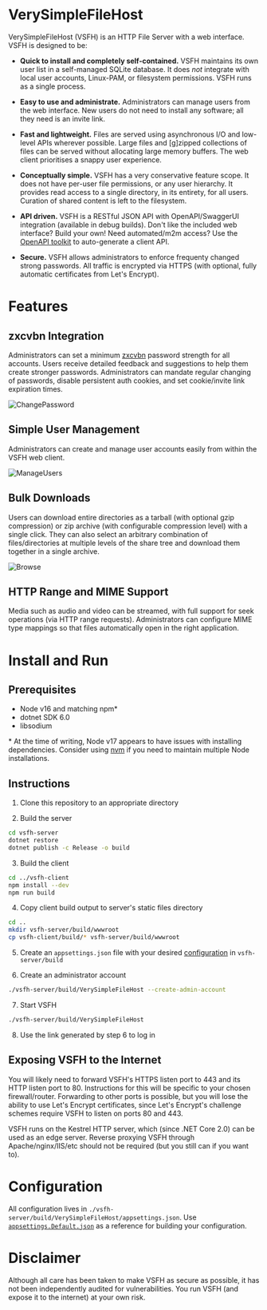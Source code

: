 # VerySimpleFileHost
VerySimpleFileHost (VSFH) is an HTTP File Server with a web interface. VSFH is designed to be:

 - **Quick to install and completely self-contained.** VSFH maintains its own user list in a self-managed SQLite database. It does *not* integrate with local user accounts, Linux-PAM, or filesystem permissions. VSFH runs as a single process.

 - **Easy to use and administrate.** Administrators can manage users from the web interface. New users do not need to install any software; all they need is an invite link.

  - **Fast and lightweight.** Files are served using asynchronous I/O and low-level APIs wherever possible. Large files and \[g\]zipped collections of files can be served without allocating large memory buffers. The web client prioritises a snappy user experience.

  - **Conceptually simple.** VSFH has a very conservative feature scope. It does not have per-user file permissions, or any user hierarchy. It provides read access to a single directory, in its entirety, for all users. Curation of shared content is left to the filesystem.

  - **API driven.** VSFH is a RESTful JSON API with OpenAPI/SwaggerUI integration (available in debug builds). Don't like the included web interface? Build your own! Need automated/m2m access? Use the [OpenAPI toolkit](https://github.com/OpenAPITools/openapi-generator-cli) to auto-generate a client API.

  - **Secure.** VSFH allows administrators to enforce frequenty changed strong passwords. All traffic is encrypted via HTTPS (with optional, fully automatic certificates from Let's Encrypt).

# Features

## zxcvbn Integration
Administrators can set a minimum [zxcvbn](https://github.com/dropbox/zxcvbn) password strength for all accounts. Users receive detailed feedback and suggestions to help them create stronger passwords. Administrators can mandate regular changing of passwords, disable persistent auth cookies, and set cookie/invite link expiration times.

![ChangePassword](https://user-images.githubusercontent.com/4328790/150635291-ea5bd069-ba85-42fe-93b1-42392a752206.png)

## Simple User Management
Administrators can create and manage user accounts easily from within the VSFH web client.

![ManageUsers](https://user-images.githubusercontent.com/4328790/150635292-538567c0-12ec-40b6-a0b2-e2d9aea9159d.png)

## Bulk Downloads
Users can download entire directories as a tarball (with optional gzip compression) or zip archive (with configurable compression level) with a single click. They can also select an arbitrary combination of files/directories at multiple levels of the share tree and download them together in a single archive.

![Browse](https://user-images.githubusercontent.com/4328790/150635293-56f5b565-6ddd-4fc4-8265-56f67543596b.png)

## HTTP Range and MIME Support
Media such as audio and video can be streamed, with full support for seek operations (via HTTP range requests). Administrators can configure MIME type mappings so that files automatically open in the right application.

# Install and Run

## Prerequisites
- Node v16 and matching npm\*
- dotnet SDK 6.0
- libsodium

\* At the time of writing, Node v17 appears to have issues with installing dependencies. Consider using [nvm](https://github.com/nvm-sh/nvm) if you need to maintain multiple Node installations.

## Instructions

1. Clone this repository to an appropriate directory

2. Build the server
```bash
cd vsfh-server
dotnet restore
dotnet publish -c Release -o build
```

3. Build the client
```bash
cd ../vsfh-client
npm install --dev
npm run build
```

4. Copy client build output to server's static files directory
```bash
cd ..
mkdir vsfh-server/build/wwwroot
cp vsfh-client/build/* vsfh-server/build/wwwroot
```

5. Create an `appsettings.json` file with your desired [configuration](#Configuration) in `vsfh-server/build`

6. Create an administrator account
```bash
./vsfh-server/build/VerySimpleFileHost --create-admin-account
```

7. Start VSFH
```bash
./vsfh-server/build/VerySimpleFileHost
```

8. Use the link generated by step 6 to log in

## Exposing VSFH to the Internet
You will likely need to forward VSFH's HTTPS listen port to 443 and its HTTP listen port to 80. Instructions for this will be specific to your chosen firewall/router. Forwarding to other ports is possible, but you will lose the ability to use Let's Encrypt certificates, since Let's Encrypt's challenge schemes require VSFH to listen on ports 80 and 443.

VSFH runs on the Kestrel HTTP server, which (since .NET Core 2.0) can be used as an edge server. Reverse proxying VSFH through Apache/nginx/IIS/etc should not be required (but you still can if you want to).

# Configuration
All configuration lives in `./vsfh-server/build/VerySimpleFileHost/appsettings.json`. Use [`appsettings.Default.json`](https://github.com/judilsteve/VerySimpleFileHost/blob/main/vsfh-server/appsettings.Default.json) as a reference for building your configuration.

# Disclaimer
Although all care has been taken to make VSFH as secure as possible, it has not been independently audited for vulnerabilities. You run VSFH (and expose it to the internet) at your own risk.
